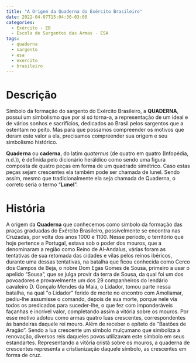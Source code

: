 ```yaml
---
title: "A Origem da Quaderna do Exército Brasileiro"
date: 2022-04-07T15:04:30-03:00
categories:
  - Exército - EB
  - Escola de Sargentos das Armas - ESA
tags:
  - quaderna
  - sargento
  - esa
  - exercito
  - brasileiro
---
```

# Descrição #
Símbolo da formação do sargento do Exército Brasileiro, a **QUADERNA**, possui um simbolismo que por si só torna-a, a representação de um ideal e de vários sonhos e sacrifícios, dedicados ao Brasil pelos sargentos que a ostentam no peito. Mas para que possamos compreender os motivos que deram este valor a ela, precisamos compreender sua origem e seu simbolismo histórico.

**Quaderna** ou **caderna**, do latim _quaternus_ (de quatro em quatro (Infopédia, n.d.)), é definida pelo dicionário heráldico como sendo  uma figura composta de quatro peças em forma de um quadrado simétrico. Caso estas peças sejam crescentes ela também pode ser chamada de lunel. Sendo assim, mesmo que tradicionalmente ela seja chamada de Quaderna, o correto seria o termo “**Lunel**”.

# História #
A origem da **Quaderna** que conhecemos como símbolo da formação das praças graduadas do Exército Brasileiro, possivelmente se encontra nas Cruzadas, por volta dos anos 1000 e 1100. Nesse período, o território que hoje pertence a Portugal, estava sob o poder dos mouros, que a denominaram a região como Reino de Al-Andalus, várias foram as tentativas de sua retomada das cidades e vilas pelos reinos ibéricos, durante uma dessas tentativas, na batalha que ficou conhecida como Cerco dos Campos de Beja, o nobre Dom Egas Gomes de Sousa, primeiro a usar o apelido “Sousa”, que se julga provir da terra de Sousa, da qual foi um dos povoadores e provavelmente um dos 29 companheiros do lendário cavaleiro D. Gonçalo Mendes da Maia, o Lidador, tomou parte nessa batalha, na qual "o Lidador" ferido de morte no encontro com Amoliamar, pediu-lhe assumisse o comando, depois de sua morte, porque nele via todos os predicados para suceder-lhe, o que fez com imponderáveis façanhas e incrível valor, completando assim a vitória sobre os mouros. Por esse motivo adotou como armas quatro luas crescentes, correspondentes às bandeiras daquele rei mouro. Além de receber o epíteto de “Bastões de Aragão”. Sendo a lua crescente um símbolo mulçumano que simboliza a renovação, diversos reis daqueles povos utilizavam este símbolo em seus estandartes. Representando a vitória cristã sobre os mouros, a quaderna de crescentes representa a cristianização daquele símbolo, as crescentes em forma de cruz.
